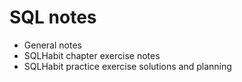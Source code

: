 # SQL notes

- General notes
- SQLHabit chapter exercise notes
- SQLHabit practice exercise solutions and planning